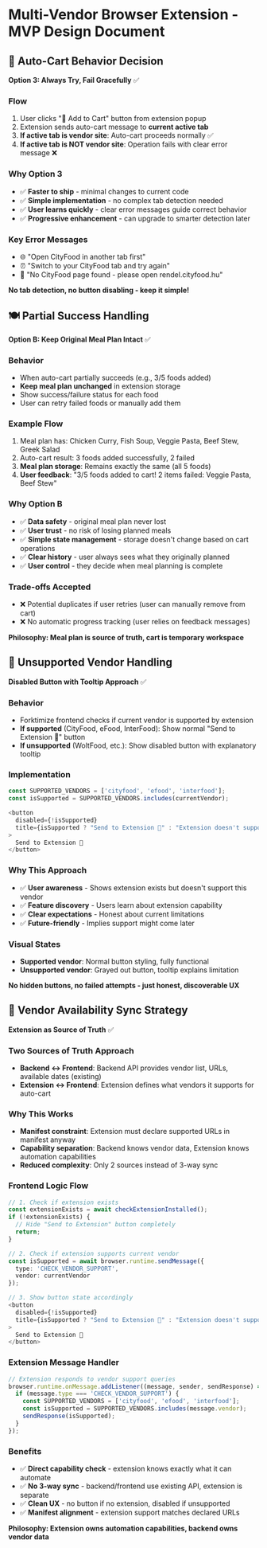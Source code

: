 # Multi-Vendor Browser Extension - MVP Design Document

## 🎯 Auto-Cart Behavior Decision

**Option 3: Always Try, Fail Gracefully** ✅

### **Flow**
1. User clicks "🛒 Add to Cart" button from extension popup
2. Extension sends auto-cart message to **current active tab**
3. **If active tab is vendor site**: Auto-cart proceeds normally ✅
4. **If active tab is NOT vendor site**: Operation fails with clear error message ❌

### **Why Option 3**
- ✅ **Faster to ship** - minimal changes to current code
- ✅ **Simple implementation** - no complex tab detection needed
- ✅ **User learns quickly** - clear error messages guide correct behavior
- ✅ **Progressive enhancement** - can upgrade to smarter detection later

### **Key Error Messages**
- 🌐 "Open CityFood in another tab first"
- ⏰ "Switch to your CityFood tab and try again" 
- 🚫 "No CityFood page found - please open rendel.cityfood.hu"

**No tab detection, no button disabling - keep it simple!**

## 🍽️ Partial Success Handling

**Option B: Keep Original Meal Plan Intact** ✅

### **Behavior**
- When auto-cart partially succeeds (e.g., 3/5 foods added)
- **Keep meal plan unchanged** in extension storage
- Show success/failure status for each food
- User can retry failed foods or manually add them

### **Example Flow**
1. Meal plan has: Chicken Curry, Fish Soup, Veggie Pasta, Beef Stew, Greek Salad
2. Auto-cart result: 3 foods added successfully, 2 failed
3. **Meal plan storage**: Remains exactly the same (all 5 foods)
4. **User feedback**: "3/5 foods added to cart! 2 items failed: Veggie Pasta, Beef Stew"

### **Why Option B**
- ✅ **Data safety** - original meal plan never lost
- ✅ **User trust** - no risk of losing planned meals
- ✅ **Simple state management** - storage doesn't change based on cart operations
- ✅ **Clear history** - user always sees what they originally planned
- ✅ **User control** - they decide when meal planning is complete

### **Trade-offs Accepted**
- ❌ Potential duplicates if user retries (user can manually remove from cart)
- ❌ No automatic progress tracking (user relies on feedback messages)

**Philosophy: Meal plan is source of truth, cart is temporary workspace**

## 🏪 Unsupported Vendor Handling

**Disabled Button with Tooltip Approach** ✅

### **Behavior**
- Forktimize frontend checks if current vendor is supported by extension
- **If supported** (CityFood, eFood, InterFood): Show normal "Send to Extension 📱" button
- **If unsupported** (WoltFood, etc.): Show disabled button with explanatory tooltip

### **Implementation**
```typescript
const SUPPORTED_VENDORS = ['cityfood', 'efood', 'interfood'];
const isSupported = SUPPORTED_VENDORS.includes(currentVendor);

<button 
  disabled={!isSupported}
  title={isSupported ? "Send to Extension 📱" : "Extension doesn't support this vendor yet"}
>
  Send to Extension 📱
</button>
```

### **Why This Approach**
- ✅ **User awareness** - Shows extension exists but doesn't support this vendor
- ✅ **Feature discovery** - Users learn about extension capability
- ✅ **Clear expectations** - Honest about current limitations
- ✅ **Future-friendly** - Implies support might come later

### **Visual States**
- **Supported vendor**: Normal button styling, fully functional
- **Unsupported vendor**: Grayed out button, tooltip explains limitation

**No hidden buttons, no failed attempts - just honest, discoverable UX**

## 🔄 Vendor Availability Sync Strategy

**Extension as Source of Truth** ✅

### **Two Sources of Truth Approach**
- **Backend ↔ Frontend**: Backend API provides vendor list, URLs, available dates (existing)
- **Extension ↔ Frontend**: Extension defines what vendors it supports for auto-cart

### **Why This Works**
- **Manifest constraint**: Extension must declare supported URLs in manifest anyway
- **Capability separation**: Backend knows vendor data, Extension knows automation capabilities  
- **Reduced complexity**: Only 2 sources instead of 3-way sync

### **Frontend Logic Flow**
```typescript
// 1. Check if extension exists
const extensionExists = await checkExtensionInstalled();
if (!extensionExists) {
  // Hide "Send to Extension" button completely
  return;
}

// 2. Check if extension supports current vendor
const isSupported = await browser.runtime.sendMessage({
  type: 'CHECK_VENDOR_SUPPORT', 
  vendor: currentVendor
});

// 3. Show button state accordingly
<button 
  disabled={!isSupported}
  title={isSupported ? "Send to Extension 📱" : "Extension doesn't support this vendor yet"}
>
  Send to Extension 📱
</button>
```

### **Extension Message Handler**
```typescript
// Extension responds to vendor support queries
browser.runtime.onMessage.addListener((message, sender, sendResponse) => {
  if (message.type === 'CHECK_VENDOR_SUPPORT') {
    const SUPPORTED_VENDORS = ['cityfood', 'efood', 'interfood'];
    const isSupported = SUPPORTED_VENDORS.includes(message.vendor);
    sendResponse(isSupported);
  }
});
```

### **Benefits**
- ✅ **Direct capability check** - extension knows exactly what it can automate
- ✅ **No 3-way sync** - backend/frontend use existing API, extension is separate
- ✅ **Clean UX** - no button if no extension, disabled if unsupported  
- ✅ **Manifest alignment** - extension support matches declared URLs

**Philosophy: Extension owns automation capabilities, backend owns vendor data**